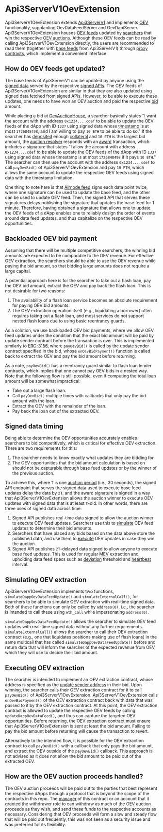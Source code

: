 # Api3ServerV1OevExtension

Api3ServerV1OevExtension extends [Api3ServerV1](./api3serverv1.md) and implements [OEV](../../glossary.md#oev) functionality, supplanting OevDataFeedServer and OevDapiServer.
Api3ServerV1OevExtension houses [OEV feeds](../../glossary.md#oev-feed) updated by [searchers](../../glossary.md#searcher) that win the respective [OEV auctions](../../glossary.md#oev-auction).
Although these OEV feeds can be read by calling Api3ServerV1OevExtension directly, the users are recommended to read them (together with [base feeds](../../glossary.md#base-feed) from Api3ServerV1) through [proxy contracts](../../glossary.md#proxy), which implement a convenient interface.

## How do OEV feeds get updated?

The base feeds of Api3ServerV1 can be updated by anyone using the [signed data](../../glossary.md#signed-data) served by the respective [signed APIs](../../glossary.md#signed-api).
The OEV feeds of Api3ServerV1OevExtension are similar in that they are also updated using signed data fetched from signed APIs.
However, to be able to execute these updates, one needs to have won an OEV auction and paid the respective [bid](../../glossary.md#bid) amount.

While placing a bid at [OevAuctionHouse](./oevauctionhouse.md), a searcher basically states "I want the account with the address `0x1234....cdef` to be able to update the OEV feeds of the dApp with ID `1337` using signed data whose [timestamp](./api3serverv1.md#data-feed-timestamps) is at most `1726848498`, and I am willing to pay `10 ETH` to be able to do so."
If the searcher has [deposited](../../glossary.md#deposit) enough [collateral](../../glossary.md#collateral) and `10 ETH` is the largest bid amount, the [auction resolver](../../glossary.md#auction-resolver) responds with an [award](../../glossary.md#award) transaction, which includes a signature that states "I allow the account with address `0x1234....cdef` to be able to update the OEV feeds of the dApp with ID `1337` using signed data whose timestamp is at most `1726848498` if it pays `10 ETH`."
The searcher can then use the account with the address `0x1234....cdef` to call `payOevBid()` of Api3ServerV1OevExtension and pay `10 ETH`, which allows the same account to update the respective OEV feeds using signed data with the timestamp limitation.

One thing to note here is that [Airnode feed](../../glossary.md#airnode-feed) signs each data point twice, where one signature can be used to update the base feed, and the other can be used to update OEV feed.
Then, the signed API that serves these signatures delays publishing the signature that updates the base feed for 1 minute.
Therefore, having obtained a signature that allows one to update the OEV feeds of a dApp enables one to reliably design the order of events around data feed updates, and thus capitalize on the respective OEV opportunities.

## Backloaded OEV bid payment

Assuming that there will be multiple competitive searchers, the winning bid amounts are expected to be comparable to the OEV revenue.
For effective OEV extraction, the searchers should be able to use the OEV revenue while paying the bid amount, so that bidding large amounts does not require a large capital.

A potential approach here is for the searcher to take out a flash loan, pay the OEV bid amount, extract the OEV and pay back the flash loan.
This is not desirable for two reasons:

1. The availability of a flash loan service becomes an absolute requirement for paying OEV bid amounts.
2. The OEV extraction operation itself (e.g., liquidating a borrower) often requires taking out a flash loan, and most services do not support nested flash loans due to using basic reentrancy guards.

As a solution, we use backloaded OEV bid payments, where we allow OEV feed updates under the condition that the exact bid amount will be paid by update sender contract before the transaction is over.
This is implemented similarly to [ERC-3156](https://eips.ethereum.org/EIPS/eip-3156), where `payOevBid()` is called by the update sender contract specified in the bid, whose `onOevBidPayment()` function is called back to extract the OEV and pay the bid amount before returning.

As a note, `payOevBid()` has a reentrancy guard similar to flash loan lender contracts, which implies that one cannot pay OEV bids in a nested way.
Note that the following flow is still possible, even if computing the total loan amount will be somewhat impractical:

- Take out a large flash loan.
- Call `payOevBid()` multiple times with callbacks that only pay the bid amount with the loan.
- Extract the OEV with the remainder of the loan.
- Pay back the loan out of the extracted OEV.

## Signed data timing

Being able to determine the OEV opportunities accurately enables searchers to bid competitively, which is critical for effective OEV extraction.
There are two requirements for this:

1. The searcher needs to know exactly what updates they are bidding for.
1. The OEV opportunities that the bid amount calculation is based on should not be capturable through base feed updates or by the winner of the previous auction.

To achieve this, where `T` is one [auction period](../../glossary.md#auction-period) (i.e., 30 seconds), the signed API endpoint that serves the signed data used to execute base feed updates delay the data by `2T`, and the award signature is signed in a way that Api3ServerV1OevExtension allows the auction winner to execute OEV updates with signed data that is at least `T`-old.
In other words, there are three uses of signed data across time:

1. Signed API publishes real-time data signed to allow the auction winner to execute OEV feed updates.
   Searchers use this to [simulate](#simulating-oev-extraction) OEV feed updates to determine their bid amounts.
1. Searchers that have placed any bids based on the data above store the published data, and use them to [execute](#executing-oev-extraction) OEV updates in case they win the auction.
1. Signed API publishes `2T`-delayed data signed to allow anyone to execute base feed updates.
   This is used for regular [MEV](../../glossary.md#mev) extraction and upholding data feed specs such as [deviation](../../glossary.md#deviation) threshold and [heartbeat](../../glossary.md#heartbeat) interval.

## Simulating OEV extraction

Api3ServerV1OevExtension implements two functions, `simulateDappOevDataFeedUpdate()` and `simulateExternalCall()`, for searchers to be able to simulate OEV extraction with real-time signed data.
Both of these functions can only be called by `address(0)`, i.e., the searcher is intended to call these using `eth_call` while impersonating `address(0)`.

`simulateDappOevDataFeedUpdate()` allows the searcher to simulate OEV feed updates with real-time signed data without any further requirements.
`simulateExternalCall()` allows the searcher to call their OEV extraction contract (e.g., one that liquidates positions making use of flash loans) in the same multicall that has called `simulateDappOevDataFeedUpdate()` before and return data that will inform the searcher of the expected revenue from OEV, which they will use to decide their bid amount.

## Executing OEV extraction

The searcher is intended to implement an OEV extraction contract, whose address is specified as the [update sender address](./oevauctionhouse.md#biddetails) in their bid.
Upon winning, the searcher calls their OEV extraction contract for it to call `payOevBid()` of Api3ServerV1OevExtension.
Api3ServerV1OevExtension calls `onOevBidPayment()` of the OEV extraction contract back with data that was passed to it by the OEV extraction contract.
At this point, the OEV extraction contract is allowed to update the respective OEV feeds by calling `updateDappOevDataFeed()`, and thus can capture the targeted OEV opportunities.
Before returning, the OEV extraction contract must ensure that Api3ServerV1OevExtension is sent at least the bid amount.
Failing to pay the bid amount before returning will cause the transaction to revert.

Alternatively to the intended flow, it is possible for the OEV extraction contract to call `payOevBid()` with a callback that only pays the bid amount, and extract the OEV outside of the `payOevBid()` callback.
This approach is not advised as it does not allow the bid amount to be paid out of the extracted OEV.

## How are the OEV auction proceeds handled?

The OEV auction proceeds will be paid out to the parties that best represent the respective dApps through a protocol that is beyond the scope of the contracts in this repo.
The [manager](../../glossary.md#manager) of this contract or an account that it granted the withdrawer role to can withdraw as much of the OEV auction proceeds as they wish, and send these funds to the respective accounts as necessary.
Considering that OEV proceeds will form a slow and steady flow that will be paid out frequently, this was not seen as a security issue and was preferred for its flexibility.
